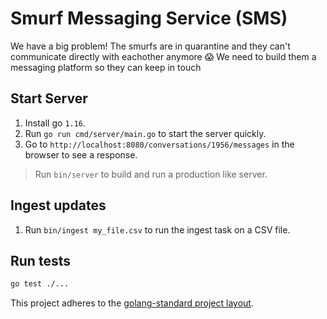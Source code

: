 # Smurf Messaging Service (SMS)

We have a big problem! The smurfs are in quarantine and they can't communicate directly with eachother anymore 😱 We need to build them a messaging platform so they can keep in touch

## Start Server

1. Install go `1.16`.
2. Run `go run cmd/server/main.go` to start the server quickly.
3. Go to `http://localhost:8080/conversations/1956/messages` in the browser to see a response.

> Run `bin/server` to build and run a production like server.

## Ingest updates

1. Run `bin/ingest my_file.csv` to run the ingest task on a CSV file.

## Run tests

```bash
go test ./...
```

This project adheres to the [golang-standard project layout](https://github.com/golang-standards/project-layout).
